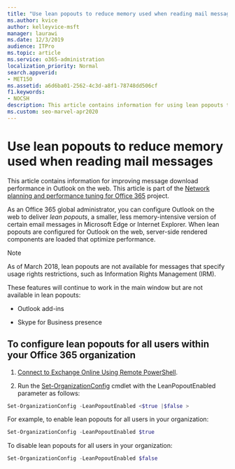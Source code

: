 ```yaml
---
title: "Use lean popouts to reduce memory used when reading mail messages"
ms.author: kvice
author: kelleyvice-msft
manager: laurawi
ms.date: 12/3/2019
audience: ITPro
ms.topic: article
ms.service: o365-administration
localization_priority: Normal
search.appverid:
- MET150
ms.assetid: a6d6ba01-2562-4c3d-a8f1-78748dd506cf
f1.keywords:
- NOCSH
description: This article contains information for using lean popouts to improve message download performance in Outlook on the web.
ms.custom: seo-marvel-apr2020
---
```


# Use lean popouts to reduce memory used when reading mail messages

This article contains information for improving message download performance in Outlook on the web. This article is part of the [Network planning and performance tuning for Office 365](https://aka.ms/tune) project.
  
As an Office 365 global administrator, you can configure Outlook on the web to deliver _lean popouts_, a smaller, less memory-intensive version of certain email messages in Microsoft Edge or Internet Explorer. When lean popouts are configured for Outlook on the web, server-side rendered components are loaded that optimize performance.
  
> [!NOTE]
> As of March 2018, lean popouts are not available for messages that specify usage rights restrictions, such as Information Rights Management (IRM).
  
These features will continue to work in the main window but are not available in lean popouts:
  
- Outlook add-ins
  
- Skype for Business presence
  
## To configure lean popouts for all users within your Office 365 organization
  
1. [Connect to Exchange Online Using Remote PowerShell](https://technet.microsoft.com/library/jj984289%28v=exchg.150%29.aspx ).
  
2. Run the [Set-OrganizationConfig](https://technet.microsoft.com/library/aa997443%28v=exchg.160%29.aspx) cmdlet with the LeanPopoutEnabled parameter as follows:

  ```powershell
  Set-OrganizationConfig -LeanPopoutEnabled <$true |$false >
  ```

  For example, to enable lean popouts for all users in your organization:
  
  ```powershell
  Set-OrganizationConfig -LeanPopoutEnabled $true
  ```

  To disable lean popouts for all users in your organization:

  ```powershell
  Set-OrganizationConfig -LeanPopoutEnabled $false
  ```
